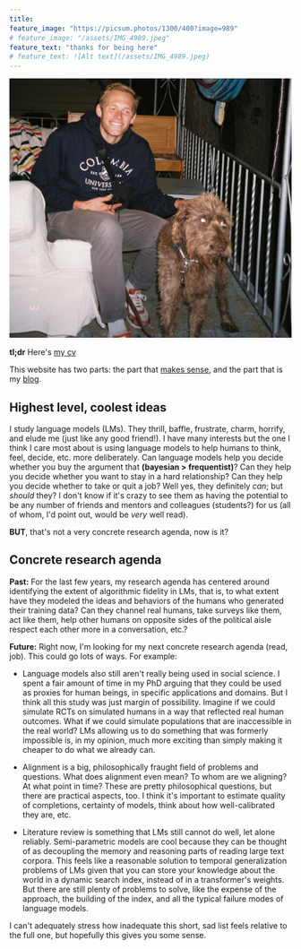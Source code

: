 ```yaml
---
title: 
feature_image: "https://picsum.photos/1300/400?image=989"
# feature_image: "/assets/IMG_4989.jpeg"
feature_text: "thanks for being here"
# feature_text: ![Alt text](/assets/IMG_4989.jpeg)
---
```

<!-- ### Copilot thinks that 

on this site, you'll find 
- my thoughts on economics,
- my thoughts on philosophy,
- my thoughts on the intersection of the two,
- my thoughts on the intersection of the two and the world of work,
- my thoughts on the intersection of the two and the world of work and the world of technology,
- my thoughts on the intersection of the two and the world of work and the world of technology and the world of politics,
- my thoughts on the intersection of the two and the world of work and the world of technology and the world of politics and the world of art,

Hehe. -->
<!-- <div align="center"> tl;dr [cv](/assets/cv.pdf)</div> -->
<!-- <p style="text-align: center;">tl;dr [cv](/assets/cv.pdf)</p> -->


![Alt text](/assets/IMG_4989.jpeg)

**tl;dr** Here's [my cv](/assets/cv.pdf)
<!-- <div align="center"> 
<img src="/assets/IMG_4989.jpeg"  width="600">
</div> -->



This website has two parts: the part that [makes sense](/), and the part that is my [blog](/blog). 

## Highest level, coolest ideas

I study language models (LMs). They thrill, baffle, frustrate, charm, horrify, and elude me (just like any good friend!). I have many interests but the one I think I care most about is using language models to help humans to think, feel, decide, etc. more deliberately. Can language models help you decide whether you buy the argument that **(bayesian > frequentist)**? Can they help you decide whether you want to stay in a hard relationship? Can they help you decide whether to take or quit a job? Well yes, they definitely *can*; but *should* they? I don't know if it's crazy to see them as having the potential to be any number of friends and mentors and colleagues (students?) for us (all of whom, I'd point out, would be *very* well read). 

**BUT**, that's not a very concrete research agenda, now is it?

## Concrete research agenda

**Past:** For the last few years, my research agenda has centered around identifying the extent of algorithmic fidelity in LMs, that is, to what extent have they modeled the ideas and behaviors of the humans who generated their training data? Can they channel real humans, take surveys like them, act like them, help other humans on opposite sides of the political aisle respect each other more in a conversation, etc.?

**Future:** Right now, I'm looking for my next concrete research agenda (read, job). This could go lots of ways. For example:


- Language models also still aren't really being used in social science. I spent a fair amount of time in my PhD arguing that they could be used as proxies for human beings, in specific applications and domains. But I think all this study was just margin of possibility. Imagine if we could simulate RCTs on simulated humans in a way that reflected real human outcomes. What if we could simulate populations that are inaccessible in the real world? LMs allowing us to do something that was formerly impossible is, in my opinion, much more exciting than simply making it cheaper to do what we already can.

- Alignment is a big, philosophically fraught field of problems and questions. What does alignment even mean? To whom are we aligning? At what point in time? These are pretty philosophical questions, but there are practical aspects, too. I think it's important to estimate quality of completions, certainty of models, think about how well-calibrated they are, etc. 

- Literature review is something that LMs still cannot do well, let alone reliably. Semi-parametric models are cool because they can be thought of as decoupling the memory and reasoning parts of reading large text corpora. This feels like a reasonable solution to temporal generalization problems of LMs given that you can store your knowledge about the world in a dynamic search index, instead of in a transformer's weights. But there are still plenty of problems to solve, like the expense of the approach, the building of the index, and all the typical failure modes of language models.

I can't adequately stress how inadequate this short, sad list feels relative to the full one, but hopefully this gives you some sense.

<!-- ## One last word

Finally, before you move on, I want to communicate that I have a [blog](/blog) that you can check out. -->


